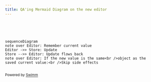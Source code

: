 ```yaml
---
title: QA'ing Mermaid Diagram on the new editor
---
```

&nbsp;

&nbsp;

```mermaid
sequenceDiagram
note over Editor: Remember current value
Editor ->> Store: Update
Store -->> Editor: Update flows back
note over Editor: If the new value is the same<br />object as the saved current value:<br />Skip side effects
```

```mermaid

```

<SwmMeta repo-id="Z2l0aHViJTNBJTNBcGFuZGFzJTNBJTNBbmFkYXYtc3dpbW0=" repo-name="pandas"><sup>Powered by [Swimm](http://localhost:5001/)</sup></SwmMeta>

